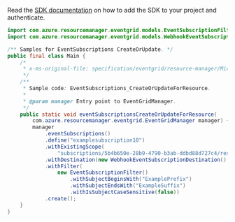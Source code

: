 Read the [SDK documentation](https://github.com/Azure/azure-sdk-for-java/blob/azure-resourcemanager-eventgrid_1.1.0-beta.4/sdk/eventgrid/azure-resourcemanager-eventgrid/README.md) on how to add the SDK to your project and authenticate.

```java
import com.azure.resourcemanager.eventgrid.models.EventSubscriptionFilter;
import com.azure.resourcemanager.eventgrid.models.WebhookEventSubscriptionDestination;

/** Samples for EventSubscriptions CreateOrUpdate. */
public final class Main {
    /*
     * x-ms-original-file: specification/eventgrid/resource-manager/Microsoft.EventGrid/stable/2021-12-01/examples/EventSubscriptions_CreateOrUpdateForResource.json
     */
    /**
     * Sample code: EventSubscriptions_CreateOrUpdateForResource.
     *
     * @param manager Entry point to EventGridManager.
     */
    public static void eventSubscriptionsCreateOrUpdateForResource(
        com.azure.resourcemanager.eventgrid.EventGridManager manager) {
        manager
            .eventSubscriptions()
            .define("examplesubscription10")
            .withExistingScope(
                "subscriptions/5b4b650e-28b9-4790-b3ab-ddbd88d727c4/resourceGroups/examplerg/providers/Microsoft.EventHub/namespaces/examplenamespace1")
            .withDestination(new WebhookEventSubscriptionDestination().withEndpointUrl("https://requestb.in/15ksip71"))
            .withFilter(
                new EventSubscriptionFilter()
                    .withSubjectBeginsWith("ExamplePrefix")
                    .withSubjectEndsWith("ExampleSuffix")
                    .withIsSubjectCaseSensitive(false))
            .create();
    }
}
```
